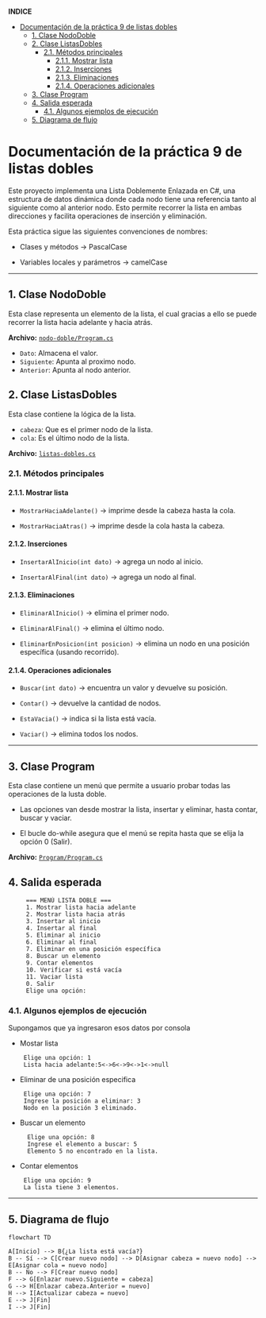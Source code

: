 **INDICE**
- [Documentación de la práctica 9 de listas dobles](#documentación-de-la-práctica-9-de-listas-dobles)
  - [1. Clase NodoDoble](#1-clase-nododoble)
  - [2. Clase ListasDobles](#2-clase-listasdobles)
    - [2.1. Métodos principales](#21-métodos-principales)
      - [2.1.1. Mostrar lista](#211-mostrar-lista)
      - [2.1.2. Inserciones](#212-inserciones)
      - [2.1.3. Eliminaciones](#213-eliminaciones)
      - [2.1.4. Operaciones adicionales](#214-operaciones-adicionales)
  - [3. Clase Program](#3-clase-program)
  - [4. Salida esperada](#4-salida-esperada)
    - [4.1.  Algunos ejemplos de ejecución](#41--algunos-ejemplos-de-ejecución)
  - [5. Diagrama de flujo](#5-diagrama-de-flujo)

# Documentación de la práctica 9 de listas dobles

Este proyecto implementa una Lista Doblemente Enlazada en C#, una estructura de datos dinámica donde cada nodo tiene una referencia tanto al siguiente como al anterior nodo. Esto permite recorrer la lista en ambas direcciones y facilita operaciones de inserción y eliminación.

Esta práctica sigue las siguientes convenciones de nombres:

- Clases y métodos → PascalCase

- Variables locales y parámetros → camelCase

--- 

## 1. Clase NodoDoble

Esta clase representa un elemento de la lista, el cual gracias a ello se puede recorrer la lista hacia adelante y hacia atrás.

**Archivo:** [`nodo-doble/Program.cs`](https://github.com/pum3ucatec/estructura-datos-pt/blob/QuispeIsabel/Practica9/practicas/practica9/listas-dobles/nodo-doble.cs)

- `Dato`: Almacena el valor.
- `Siguiente`: Apunta al proximo nodo.
- `Anterior`: Apunta al nodo anterior.

## 2. Clase ListasDobles

Esta clase contiene la lógica de la lista.

- `cabeza`: Que es el primer nodo de la lista.
- `cola`: Es el último nodo de la lista.

**Archivo:** [`listas-dobles.cs`](https://github.com/pum3ucatec/estructura-datos-pt/blob/QuispeIsabel/Practica9/practicas/practica9/listas-dobles/listas-dobles.cs)

### 2.1. Métodos principales

#### 2.1.1. Mostrar lista

- `MostrarHaciaAdelante()` → imprime desde la cabeza hasta la cola.

- `MostrarHaciaAtras()` → imprime desde la cola hasta la cabeza.

#### 2.1.2. Inserciones

- `InsertarAlInicio(int dato)` → agrega un nodo al inicio.

- `InsertarAlFinal(int dato)` → agrega un nodo al final.

#### 2.1.3. Eliminaciones

- `EliminarAlInicio()` → elimina el primer nodo.

- `EliminarAlFinal()` → elimina el último nodo.

- `EliminarEnPosicion(int posicion)` → elimina un nodo en una posición específica (usando recorrido).

#### 2.1.4. Operaciones adicionales

- `Buscar(int dato)` → encuentra un valor y devuelve su posición.

- `Contar()` → devuelve la cantidad de nodos.

- `EstaVacia()` → indica si la lista está vacía.

- `Vaciar()` → elimina todos los nodos.

---

## 3. Clase Program

Esta clase contiene un menú que permite a usuario probar todas las operaciones de la lusta doble.

- Las opciones van desde mostrar la lista, insertar y eliminar, hasta contar, buscar y vaciar.

- El bucle do-while asegura que el menú se repita hasta que se elija la opción 0 (Salir).
  
**Archivo:** [`Program/Program.cs`](https://github.com/pum3ucatec/estructura-datos-pt/blob/QuispeIsabel/Practica9/practicas/practica9/listas-dobles/Program.cs)

## 4. Salida esperada

         === MENÚ LISTA DOBLE ===
         1. Mostrar lista hacia adelante
         2. Mostrar lista hacia atrás
         3. Insertar al inicio
         4. Insertar al final 
         5. Eliminar al inicio
         6. Eliminar al final
         7. Eliminar en una posición específica
         8. Buscar un elemento
         9. Contar elementos
         10. Verificar si está vacía
         11. Vaciar lista
         0. Salir
         Elige una opción:

### 4.1.  Algunos ejemplos de ejecución

Supongamos que ya ingresaron esos datos por consola
  

   - Mostar lista
          
          Elige una opción: 1
          Lista hacia adelante:5<->6<->9<->1<->null

   - Eliminar de una posición especifica

          Elige una opción: 7
          Ingrese la posición a eliminar: 3
          Nodo en la posición 3 eliminado.

  - Buscar un elemento

          Elige una opción: 8
          Ingrese el elemento a buscar: 5
          Elemento 5 no encontrado en la lista.

   - Contar elementos 
  
          Elige una opción: 9
          La lista tiene 3 elementos.

---

## 5. Diagrama de flujo

```mermaid
flowchart TD

A[Inicio] --> B{¿La lista está vacía?}
B -- Sí --> C[Crear nuevo nodo] --> D[Asignar cabeza = nuevo nodo] --> E[Asignar cola = nuevo nodo]
B -- No --> F[Crear nuevo nodo]
F --> G[Enlazar nuevo.Siguiente = cabeza]
G --> H[Enlazar cabeza.Anterior = nuevo]
H --> I[Actualizar cabeza = nuevo]
E --> J[Fin]
I --> J[Fin]


```
